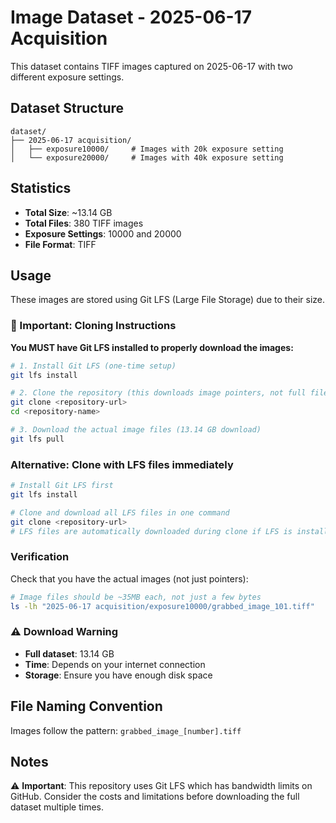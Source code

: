 # Image Dataset - 2025-06-17 Acquisition

This dataset contains TIFF images captured on 2025-06-17 with two different exposure settings.

## Dataset Structure

```
dataset/
├── 2025-06-17 acquisition/
│   ├── exposure10000/     # Images with 20k exposure setting
│   └── exposure20000/     # Images with 40k exposure setting
```

## Statistics

- **Total Size**: ~13.14 GB
- **Total Files**: 380 TIFF images
- **Exposure Settings**: 10000 and 20000
- **File Format**: TIFF

## Usage

These images are stored using Git LFS (Large File Storage) due to their size.

### 🚨 Important: Cloning Instructions

**You MUST have Git LFS installed to properly download the images:**

```bash
# 1. Install Git LFS (one-time setup)
git lfs install

# 2. Clone the repository (this downloads image pointers, not full files)
git clone <repository-url>
cd <repository-name>

# 3. Download the actual image files (13.14 GB download)
git lfs pull
```

### Alternative: Clone with LFS files immediately

```bash
# Install Git LFS first
git lfs install

# Clone and download all LFS files in one command
git clone <repository-url>
# LFS files are automatically downloaded during clone if LFS is installed
```

### Verification

Check that you have the actual images (not just pointers):

```bash
# Image files should be ~35MB each, not just a few bytes
ls -lh "2025-06-17 acquisition/exposure10000/grabbed_image_101.tiff"
```

### ⚠️ Download Warning

- **Full dataset**: 13.14 GB
- **Time**: Depends on your internet connection
- **Storage**: Ensure you have enough disk space

## File Naming Convention

Images follow the pattern: `grabbed_image_[number].tiff`

## Notes

⚠️ **Important**: This repository uses Git LFS which has bandwidth limits on GitHub. Consider the costs and limitations before downloading the full dataset multiple times.
